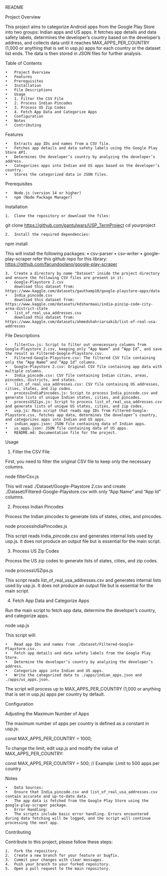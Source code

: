 README

Project Overview

This project aims to categorize Android apps from the Google Play Store into two groups: Indian apps and US apps. It fetches app details and data safety labels, determines the developer’s country based on the developer’s address, and collects data until it reaches MAX_APPS_PER_COUNTRY (1,000 or anything that is set in usp.js) apps for each country or the dataset list ends. The data is then stored in JSON files for further analysis.

Table of Contents

	•	Project Overview
	•	Features
	•	Prerequisites
	•	Installation
	•	File Descriptions
	•	Usage
	•	1. Filter the CSV File
	•	2. Process Indian Pincodes
	•	3. Process US Zip Codes
	•	4. Fetch App Data and Categorize Apps
	•	Configuration
	•	Notes
	•	Contributing

Features

	•	Extracts app IDs and names from a CSV file.
	•	Fetches app details and data safety labels using the Google Play Store API.
	•	Determines the developer’s country by analyzing the developer’s address.
	•	Categorizes apps into Indian and US apps based on the developer’s country.
	•	Stores the categorized data in JSON files.

Prerequisites

	•	Node.js (version 14 or higher)
	•	npm (Node Package Manager)

Installation

	1.	Clone the repository or download the files:

git clone https://github.com/pantulwars/USP_TermProject
cd yourproject

	2.	Install the required dependencies:

npm install

This will install the following packages:
	•	csv-parser
	•	csv-writer
	•	google-play-scraper
        refer this github repo for this library: https://github.com/facundoolano/google-play-scraper

	3.	Create a directory by name "Dataset" inside the project directory and ensure the following CSV files are present in it:
	•	Google-Playstore 2.csv
        download this dataset from: https://www.kaggle.com/datasets/gauthamp10/google-playstore-apps/data
	•	India_pincode.csv
        download this dataset from: https://www.kaggle.com/datasets/kdsharmaai/india-pinzip-code-city-area-district-state
	•	list_of_real_usa_addresses.csv
        download this dataset from: https://www.kaggle.com/datasets/ahmedshahriarsakib/list-of-real-usa-addresses

File Descriptions

	•	filterCsv.js: Script to filter out unnecessary columns from Google-Playstore 2.csv, keeping only “App Name” and “App Id”, and save the result as Filtered-Google-Playstore.csv.
	•	Filtered-Google-Playstore.csv: The filtered CSV file containing only the “App Name” and “App Id” columns.
	•	Google-Playstore 2.csv: Original CSV file containing app data with multiple columns.
	•	India_pincode.csv: CSV file containing Indian cities, areas, pincodes, districts, and states.
	•	list_of_real_usa_addresses.csv: CSV file containing US addresses, cities, states, and zip codes.
	•	processIndiaPincodes.js: Script to process India_pincode.csv and generate lists of unique Indian states, cities, and pincodes.
	•	processUSZips.js: Script to process list_of_real_usa_addresses.csv and generate lists of unique US states, cities, and zip codes.
	•	usp.js: Main script that reads app IDs from Filtered-Google-Playstore.csv, fetches app data, determines the developer’s country, and categorizes apps into Indian and US apps.
	•	indian_apps.json: JSON file containing data of Indian apps.
	•	us_apps.json: JSON file containing data of US apps.
	•	README.md: Documentation file for the project.

Usage

1. Filter the CSV File

First, you need to filter the original CSV file to keep only the necessary columns.

node filterCsv.js

This will read ./Dataset/Google-Playstore 2.csv and create ./Dataset/Filtered-Google-Playstore.csv with only “App Name” and “App Id” columns.

2. Process Indian Pincodes

Process the Indian pincodes to generate lists of states, cities, and pincodes.

node processIndiaPincodes.js

This script reads India_pincode.csv and generates internal lists used by usp.js. It does not produce an output file but is essential for the main script.

3. Process US Zip Codes

Process the US zip codes to generate lists of states, cities, and zip codes.

node processUSZips.js

This script reads list_of_real_usa_addresses.csv and generates internal lists used by usp.js. It does not produce an output file but is essential for the main script.

4. Fetch App Data and Categorize Apps

Run the main script to fetch app data, determine the developer’s country, and categorize apps.

node usp.js

This script will:

	•	Read app IDs and names from ./Dataset/Filtered-Google-Playstore.csv.
	•	Fetch app details and data safety labels from the Google Play Store.
	•	Determine the developer’s country by analyzing the developer’s address.
	•	Categorize apps into Indian and US apps.
	•	Write the categorized data to ./apps/indian_apps.json and ./apps/us_apps.json.

The script will process up to MAX_APPS_PER_COUNTRY (1,000 or anything that is set in usp.js) apps per country by default.

Configuration

Adjusting the Maximum Number of Apps

The maximum number of apps per country is defined as a constant in usp.js:

const MAX_APPS_PER_COUNTRY = 1000;

To change the limit, edit usp.js and modify the value of MAX_APPS_PER_COUNTRY:

const MAX_APPS_PER_COUNTRY = 500; // Example: Limit to 500 apps per country

Notes

	•	Data Sources:
	•	Ensure that India_pincode.csv and list_of_real_usa_addresses.csv contain accurate and up-to-date data.
	•	The app data is fetched from the Google Play Store using the google-play-scraper package.
	•	Error Handling:
	•	The scripts include basic error handling. Errors encountered during data fetching will be logged, and the script will continue processing the next app.
	
Contributing

Contribute to this project, please follow these steps:

	1.	Fork the repository.
	2.	Create a new branch for your feature or bugfix.
	3.	Commit your changes with clear messages.
	4.	Push your branch to your forked repository.
	5.	Open a pull request to the main repository.

